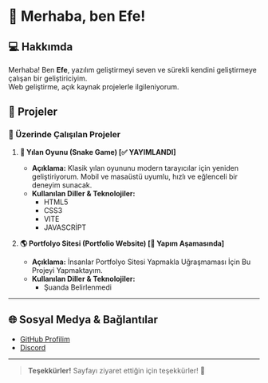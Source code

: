 # 👋 Merhaba, ben Efe!  

## 💻 Hakkımda  
Merhaba! Ben **Efe**, yazılım geliştirmeyi seven ve sürekli kendini geliştirmeye çalışan bir geliştiriciyim.  
Web geliştirme, açık kaynak projelerle ilgileniyorum.  

## 📂 Projeler  

### 🔨 Üzerinde Çalışılan Projeler  

1. **🐍 Yılan Oyunu (Snake Game) [✅ YAYIMLANDI]**  
   - **Açıklama:** Klasik yılan oyununu modern tarayıcılar için yeniden geliştiriyorum. Mobil ve masaüstü uyumlu, hızlı ve eğlenceli bir deneyim sunacak.  
   - **Kullanılan Diller & Teknolojiler:**  
     - HTML5  
     - CSS3  
     - VITE
     - JAVASCRİPT  

2. **🌎 Portfolyo Sitesi (Portfolio Website) [🚧 Yapım Aşamasında]**  
   - **Açıklama:** İnsanlar Portfolyo Sitesi Yapmakla Uğraşmaması İçin Bu Projeyi Yapmaktayım.  
   - **Kullanılan Diller & Teknolojiler:**
     - Şuanda Belirlenmedi 

---

## 🌐 Sosyal Medya & Bağlantılar  

- [GitHub Profilim](https://github.com/Efe113)
- [Discord](<https://discord.com/users/640056735700221953>)

---

> **Teşekkürler!** Sayfayı ziyaret ettiğin için teşekkürler! 🙌
